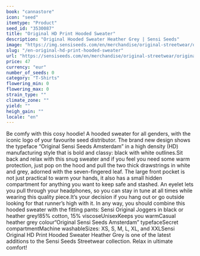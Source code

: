 ```yaml
---
book: "cannastore"
icon: "seed"
itemtype: "Product"
seed_id: "3530087"
title: "Original HD Print Hooded Sweater"
description: "Original Hooded Sweater Heather Grey | Sensi Seeds"
image: "https://img.sensiseeds.com/en/merchandise/original-streetwear/original-hd-print-hooded-sweater-image.png"
slug: "/en-original-hd-print-hooded-sweater"
url: "https://sensiseeds.com/en/merchandise/original-streetwear/original-hd-print-hooded-sweater?a_aid=cannastore"
price: 47
currency: "eur"
number_of_seeds: 0
category: "T-Shirts"
flowering_min: 0
flowering_max: 0
strain_type: ""
climate_zone: ""
yield: ""
heigh_gain: ""
locale: "en"
---
```

Be comfy with this cosy hoodie! A hooded sweater for all genders, with the iconic logo of your favourite seed distributor. The brand new design shows the typeface “Original Sensi Seeds Amsterdam” in a high density (HD) manufacturing style that is bold and classy: black with white outlines.Sit back and relax with this snug sweater and if you feel you need some warm protection, just pop on the hood and pull the two thick drawstrings in white and grey, adorned with the seven-fingered leaf. The large front pocket is not just practical to warm your hands, it also has a small hidden compartment for anything you want to keep safe and stashed. An eyelet lets you pull through your headphones, so you can stay in tune at all times while wearing this quality piece.It’s your decision if you hang out or go outside looking for that runner’s high with it. In any way, you should combine this hooded sweater with the fitting pants: Sensi Original Joggers in black or heather grey!85% cotton, 15% viscoseUnisexKeeps you warmCasual heather grey colour“Original Sensi Seeds Amsterdam” typefaceSecret compartmentMachine washableSizes: XS, S, M, L, XL, and XXLSensi Original HD Print Hooded Sweater Heather Grey is one of the latest additions to the Sensi Seeds Streetwear collection. Relax in ultimate comfort!
